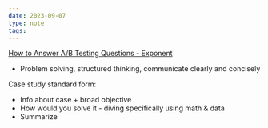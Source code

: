 ```yaml
---
date: 2023-09-07
type: note
tags: 
---
```


[How to Answer A/B Testing Questions - Exponent](https://www.tryexponent.com/courses/analytical/ab-testing)

- Problem solving, structured thinking, communicate clearly and concisely

Case study standard form:
- Info about case + broad objective
- How would you solve it - diving specifically using math & data
- Summarize

